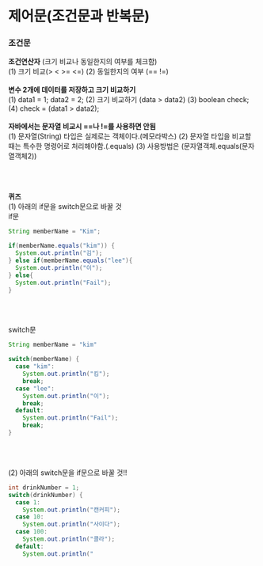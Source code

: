 <h1>제어문(조건문과 반복문)</h1>

<h3>조건문</h3>

**조건연산자** (크기 비교나 동일한지의 여부를 체크함)<br>
(1) 크기 비교(> < >= <=)
(2) 동일한지의 여부 (== !=)
<br><br>
**변수 2개에 데이터를 저장하고 크기 비교하기**<br>
(1) data1 = 1;  data2 = 2;
(2) 크기 비교하기 (data > data2)
(3) boolean check;
(4) check = (data1 > data2);
<br><br>
**자바에서는 문자열 비교시 ==나 !=를 사용하면 안됨**<br>
(1) 문자열(String) 타입은 실제로는 객체이다.(메모라박스)
(2) 문자열 타입을 비교할 때는 특수한 명령어로 처리해야함.(.equals)
(3) 사용방법은 (문자열객체.equals(문자열객체2))

<br><br>

**퀴즈**<br>
(1) 아래의 if문을 switch문으로 바꿀 것<br>
if문

```java
String memberName = "Kim";

if(memberName.equals("kim")) {
  System.out.println("김");
} else if(memberName.equals("lee"){
  System.out.println("이");
} else{
  System.out.println("Fail");
}
```
<br><br>

switch문

```java
String memberName = "kim"

switch(memberName) {
  case "kim":
    System.out.println("킴");
    break;
  case "lee":
    System.out.println("이");
    break;
  default:
    System.out.println("Fail");
    break;
}
```

<br><br>

(2) 아래의 switch문을 if문으로 바꿀 것!!

```java
int drinkNumber = 1;
switch(drinkNumber) {
  case 1:
    System.out.println("캔커피");
  case 10:
    System.out.println("사이다");
  case 100:
    System.out.println("콜라");
  default:
    System.out.println("
